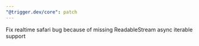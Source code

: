 ```yaml
---
"@trigger.dev/core": patch
---
```


Fix realtime safari bug because of missing ReadableStream async iterable support
